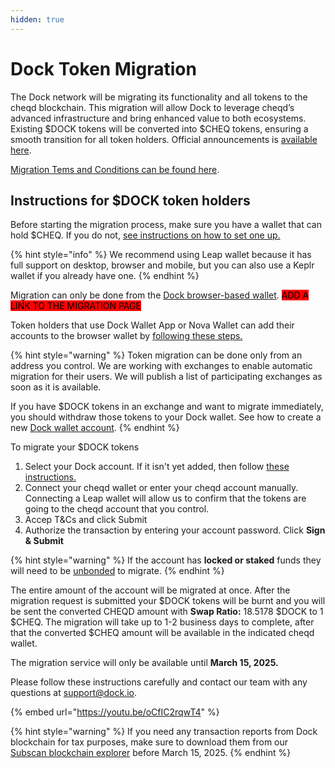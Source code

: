 ```yaml
---
hidden: true
---
```


# Dock Token Migration

The Dock network will be migrating its functionality and all tokens to the cheqd blockchain. This migration will allow Dock to leverage cheqd’s advanced infrastructure and bring enhanced value to both ecosystems. Existing $DOCK tokens will be converted into $CHEQ tokens, ensuring a smooth transition for all token holders. Official announcements is [available here](https://www.dock.io/post/dock-and-cheqd-form-alliance-to-accelerate-global-adoption-of-decentralized-id).

[Migration Tems and Conditions can be found here](dock-token-migration/migration-terms-and-conditions.md).

## Instructions for $DOCK token holders

Before starting the migration process, make sure you have a wallet that can hold $CHEQ. If you do not, [see instructions on how to set one up.](https://docs.cheqd.io/product/network/wallets/setup-leap-wallet)

{% hint style="info" %}
We recommend using Leap wallet because it has full support on desktop, browser and mobile, but you can also use a Keplr wallet if you already have one.&#x20;
{% endhint %}

Migration can only be done from the [Dock browser-based wallet](https://docs.dock.io/dock-token/wallets-and-account-creation#dock-polkadot-js-app). <mark style="background-color:red;">ADD A LINK TO THE MIGRATION PAGE</mark>

Token holders that use Dock Wallet App or Nova Wallet can add their accounts to the browser wallet by [following these steps.](dock-token-migration/adding-account-to-the-dock-browser-wallet.md)

{% hint style="warning" %}
Token migration can be done only from an address you control. We are working with exchanges to enable automatic migration for their users. We will publish a list of participating exchanges as soon as it is available.

If you have $DOCK tokens in an exchange and want to migrate immediately, you should withdraw those tokens to your Dock wallet. See how to create a new [Dock wallet account](https://docs.dock.io/dock-token/wallets-and-account-creation#to-create-a-new-account).
{% endhint %}

To migrate your $DOCK tokens

1. Select your Dock account. If it isn't yet added, then follow [these instructions.](https://docs.dock.io/dock-token/dock-token-migration/adding-account-to-the-dock-browser-wallet)
2. Connect your cheqd wallet or enter your cheqd account manually. Connecting a Leap wallet will allow us to confirm that the tokens are going to the cheqd account that you control.&#x20;
3. Accep T\&Cs and click Submit
4. Authorize the transaction by entering your account password. Click **Sign & Submit**

{% hint style="warning" %}
If the account has **locked or staked** funds they will need to be [unbonded](https://docs.dock.io/dock-token/staking/how-to-unbond-and-rebond) to migrate.
{% endhint %}

The entire amount of the account will be migrated at once. After the migration request is submitted your $DOCK tokens will be burnt and you will be sent the converted CHEQD amount with **Swap Ratio:** 18.5178 $DOCK to 1 $CHEQ. The migration will take up to 1-2 business days to complete, after that the converted $CHEQ amount will be available in the indicated cheqd wallet.

The migration service will only be available until **March 15, 2025.**

Please follow these instructions carefully and contact our team with any questions at [support@dock.io](mailto:support@dock.io).

{% embed url="https://youtu.be/oCfIC2rqwT4" %}

{% hint style="warning" %}
If you need any transaction reports from Dock blockchain for tax purposes, make sure to download them from our [Subscan blockchain explorer](https://dock.subscan.io/) before March 15, 2025.
{% endhint %}

